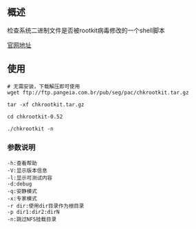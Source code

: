 ## 概述
检查系统二进制文件是否被rootkit病毒修改的一个shell脚本

[官网地址](http://www.chkrootkit.org/)


## 使用
```
# 无需安装，下载解压即可使用
wget ftp://ftp.pangeia.com.br/pub/seg/pac/chkrootkit.tar.gz

tar -xf chkrootkit.tar.gz

cd chkrootkit-0.52

./chkrootkit -n
```

### 参数说明
```
-h:查看帮助
-V:显示版本信息
-l:显示可测试内容
-d:debug
-q:安静模式
-x:专家模式
-r dir:使用dir目录作为根目录
-p dir1:dir2:dirN	
-n:跳过NFS挂载目录
```
